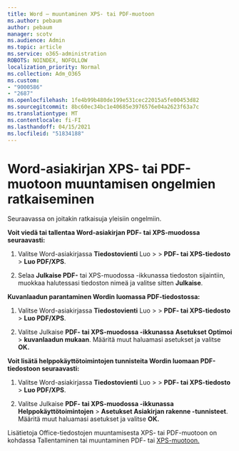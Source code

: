 ```yaml
---
title: Word – muuntaminen XPS- tai PDF-muotoon
ms.author: pebaum
author: pebaum
manager: scotv
ms.audience: Admin
ms.topic: article
ms.service: o365-administration
ROBOTS: NOINDEX, NOFOLLOW
localization_priority: Normal
ms.collection: Adm_O365
ms.custom:
- "9000586"
- "2687"
ms.openlocfilehash: 1fe4b99b480de199e531cec22015a5fe00453d82
ms.sourcegitcommit: 8bc60ec34bc1e40685e3976576e04a2623f63a7c
ms.translationtype: MT
ms.contentlocale: fi-FI
ms.lasthandoff: 04/15/2021
ms.locfileid: "51834188"
---
```

# <a name="resolve-issues-converting-a-word-document-to-xps-or-pdf"></a>Word-asiakirjan XPS- tai PDF-muotoon muuntamisen ongelmien ratkaiseminen

Seuraavassa on joitakin ratkaisuja yleisiin ongelmiin. 

**Voit viedä tai tallentaa Word-asiakirjan PDF- tai XPS-muodossa seuraavasti:**

1. Valitse Word-asiakirjassa **Tiedostovienti** Luo  >    >  **PDF- tai XPS-tiedosto**  >  **Luo PDF/XPS**.

2. Selaa **Julkaise PDF-** tai XPS-muodossa -ikkunassa tiedoston sijaintiin, muokkaa halutessasi tiedoston nimeä ja valitse sitten **Julkaise**.

**Kuvanlaadun parantaminen Wordin luomassa PDF-tiedostossa:**

1. Valitse Word-asiakirjassa **Tiedostovienti** Luo  >    >  **PDF- tai XPS-tiedosto**  >  **Luo PDF/XPS**.

2. Valitse Julkaise **PDF- tai XPS-muodossa -ikkunassa** **Asetukset Optimoi**  >  **kuvanlaadun mukaan**. Määritä muut haluamasi asetukset ja valitse **OK.** 

**Voit lisätä helppokäyttötoimintojen tunnisteita Wordin luomaan PDF-tiedostoon seuraavasti:**
 
1. Valitse Word-asiakirjassa **Tiedostovienti** Luo  >    >  **PDF- tai XPS-tiedosto**  >  **Luo PDF/XPS**.

2. Valitse Julkaise **PDF- tai XPS-muodossa -ikkunassa** **Helppokäyttötoimintojen**  >  **Asetukset Asiakirjan rakenne -tunnisteet**. Määritä muut haluamasi asetukset ja valitse **OK.**

Lisätietoja Office-tiedostojen muuntamisesta XPS- tai PDF-muotoon on kohdassa Tallentaminen tai muuntaminen PDF- tai [XPS-muotoon.](https://support.office.com/article/d85416c5-7d77-4fd6-a216-6f4bf7c7c110)